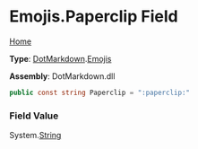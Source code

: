 # Emojis\.Paperclip Field

[Home](../../../README.md)

**Type**: [DotMarkdown](../../README.md)\.[Emojis](../README.md)

**Assembly**: DotMarkdown\.dll

```csharp
public const string Paperclip = ":paperclip:"
```

### Field Value

System\.[String](https://docs.microsoft.com/en-us/dotnet/api/system.string)